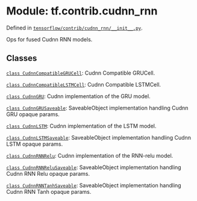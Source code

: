 <div itemscope itemtype="http://developers.google.com/ReferenceObject">
<meta itemprop="name" content="tf.contrib.cudnn_rnn" />
</div>

# Module: tf.contrib.cudnn_rnn



Defined in [`tensorflow/contrib/cudnn_rnn/__init__.py`](https://www.tensorflow.org/code/tensorflow/contrib/cudnn_rnn/__init__.py).

Ops for fused Cudnn RNN models.


## Classes

[`class CudnnCompatibleGRUCell`](../../tf/contrib/cudnn_rnn/CudnnCompatibleGRUCell.md): Cudnn Compatible GRUCell.

[`class CudnnCompatibleLSTMCell`](../../tf/contrib/cudnn_rnn/CudnnCompatibleLSTMCell.md): Cudnn Compatible LSTMCell.

[`class CudnnGRU`](../../tf/contrib/cudnn_rnn/CudnnGRU.md): Cudnn implementation of the GRU model.

[`class CudnnGRUSaveable`](../../tf/contrib/cudnn_rnn/CudnnGRUSaveable.md): SaveableObject implementation handling Cudnn GRU opaque params.

[`class CudnnLSTM`](../../tf/contrib/cudnn_rnn/CudnnLSTM.md): Cudnn implementation of the LSTM model.

[`class CudnnLSTMSaveable`](../../tf/contrib/cudnn_rnn/CudnnLSTMSaveable.md): SaveableObject implementation handling Cudnn LSTM opaque params.

[`class CudnnRNNRelu`](../../tf/contrib/cudnn_rnn/CudnnRNNRelu.md): Cudnn implementation of the RNN-relu model.

[`class CudnnRNNReluSaveable`](../../tf/contrib/cudnn_rnn/CudnnRNNReluSaveable.md): SaveableObject implementation handling Cudnn RNN Relu opaque params.

[`class CudnnRNNTanhSaveable`](../../tf/contrib/cudnn_rnn/CudnnRNNTanhSaveable.md): SaveableObject implementation handling Cudnn RNN Tanh opaque params.

